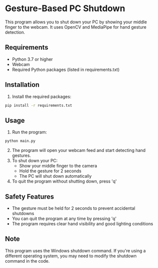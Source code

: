 # Gesture-Based PC Shutdown

This program allows you to shut down your PC by showing your middle finger to the webcam. It uses OpenCV and MediaPipe for hand gesture detection.

## Requirements

- Python 3.7 or higher
- Webcam
- Required Python packages (listed in requirements.txt)

## Installation

1. Install the required packages:
```bash
pip install -r requirements.txt
```

## Usage

1. Run the program:
```bash
python main.py
```

2. The program will open your webcam feed and start detecting hand gestures.
3. To shut down your PC:
   - Show your middle finger to the camera
   - Hold the gesture for 2 seconds
   - The PC will shut down automatically
4. To quit the program without shutting down, press 'q'

## Safety Features

- The gesture must be held for 2 seconds to prevent accidental shutdowns
- You can quit the program at any time by pressing 'q'
- The program requires clear hand visibility and good lighting conditions

## Note

This program uses the Windows shutdown command. If you're using a different operating system, you may need to modify the shutdown command in the code. 